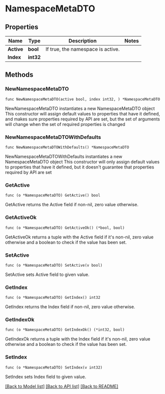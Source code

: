 # NamespaceMetaDTO

## Properties

Name | Type | Description | Notes
------------ | ------------- | ------------- | -------------
**Active** | **bool** | If true, the namespace is active. | 
**Index** | **int32** |  | 

## Methods

### NewNamespaceMetaDTO

`func NewNamespaceMetaDTO(active bool, index int32, ) *NamespaceMetaDTO`

NewNamespaceMetaDTO instantiates a new NamespaceMetaDTO object
This constructor will assign default values to properties that have it defined,
and makes sure properties required by API are set, but the set of arguments
will change when the set of required properties is changed

### NewNamespaceMetaDTOWithDefaults

`func NewNamespaceMetaDTOWithDefaults() *NamespaceMetaDTO`

NewNamespaceMetaDTOWithDefaults instantiates a new NamespaceMetaDTO object
This constructor will only assign default values to properties that have it defined,
but it doesn't guarantee that properties required by API are set

### GetActive

`func (o *NamespaceMetaDTO) GetActive() bool`

GetActive returns the Active field if non-nil, zero value otherwise.

### GetActiveOk

`func (o *NamespaceMetaDTO) GetActiveOk() (*bool, bool)`

GetActiveOk returns a tuple with the Active field if it's non-nil, zero value otherwise
and a boolean to check if the value has been set.

### SetActive

`func (o *NamespaceMetaDTO) SetActive(v bool)`

SetActive sets Active field to given value.


### GetIndex

`func (o *NamespaceMetaDTO) GetIndex() int32`

GetIndex returns the Index field if non-nil, zero value otherwise.

### GetIndexOk

`func (o *NamespaceMetaDTO) GetIndexOk() (*int32, bool)`

GetIndexOk returns a tuple with the Index field if it's non-nil, zero value otherwise
and a boolean to check if the value has been set.

### SetIndex

`func (o *NamespaceMetaDTO) SetIndex(v int32)`

SetIndex sets Index field to given value.



[[Back to Model list]](../README.md#documentation-for-models) [[Back to API list]](../README.md#documentation-for-api-endpoints) [[Back to README]](../README.md)


